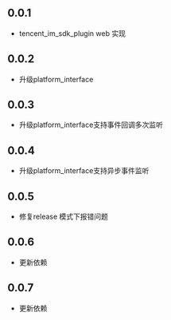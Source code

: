 ## 0.0.1

* tencent_im_sdk_plugin web 实现

## 0.0.2

* 升级platform_interface

## 0.0.3

* 升级platform_interface支持事件回调多次监听

## 0.0.4
* 升级platform_interface支持异步事件监听

## 0.0.5
* 修复release 模式下报错问题

## 0.0.6
* 更新依赖

## 0.0.7
* 更新依赖
